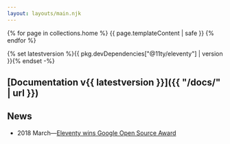 ```yaml
---
layout: layouts/main.njk
---
```


{% for page in collections.home %}
{{ page.templateContent | safe }}
{% endfor %}

{% set latestversion %}{{ pkg.devDependencies["@11ty/eleventy"] | version }}{% endset -%}
## [Documentation v{{ latestversion }}]({{ "/docs/" | url }})

## News

* 2018 March—<a href="https://www.zachleat.com/web/eleventy-google-award/">Eleventy wins Google Open Source Award</a>

